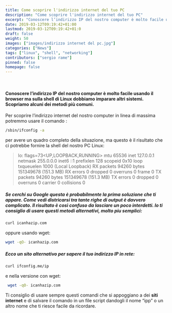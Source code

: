```yaml
---
title: Come scoprire l'indirizzo internet del tuo PC
description: "Come scoprire l'indirizzo internet del tuo PC"
excerpt: "Conoscere l’indirizzo IP del nostro computer è molto facile usando il browser ma sulla shell di Linux dobbiamo imparare altri sistemi. Scopriamo alcuni dei metodi più comuni ... "
date: 2019-03-12T09:19:42+01:00
lastmod: 2019-03-12T09:19:42+01:0
draft: false
weight: 50
images: ["images/indirizzo internet del pc.jpg"]
categories: ["News"]
tags: ["linux", "shell", "networking"]
contributors: ["sergio rame"]
pinned: false
homepage: false
---
```


<br>

#### Conoscere l&#8217;indirizzo IP del nostro computer è molto facile usando il browser ma sulla shell di Linux dobbiamo imparare altri sistemi. Scopriamo alcuni dei metodi più comuni.
  
Per scoprire l’indirizzo internet del nostro computer in linea di massima potremmo usare il comando :
  
```bash
/sbin/ifconfig -a
```
  
per avere un quadro completo della situazione, ma questo è il risultato che ci potrebbe fornire la shell del nostro PC Linux:
  
> lo: flags=73<UP,LOOPBACK,RUNNING>  mtu 65536
        inet 127.0.0.1  netmask 255.0.0.0
        inet6 ::1  prefixlen 128  scopeid 0x10<host>
        loop  txqueuelen 1000  (Local Loopback)
        RX packets 94260  bytes 151349678 (151.3 MB)
        RX errors 0  dropped 0  overruns 0  frame 0
        TX packets 94260  bytes 151349678 (151.3 MB)
        TX errors 0  dropped 0 overruns 0  carrier 0  collisions 0

##### Se cerchi su Google questa è probabilmente la prima soluzione che ti appare.  Come vedi districarsi tra tante righe di output è davvero complicato. Il risultato è così confuso da lasciare un poco interdetti. Io ti consiglio di usare questi metodi alternativi, molto piu semplici:
  
```bash
curl icanhazip.com
```

oppure usando wget:

```bash
wget -qO- icanhazip.com
```

##### Ecco un sito alternativo per sapere il tuo indirizzo IP in rete:
  
```bash
curl ifconfig.me/ip
```

e nella versione con wget:
  
```bash
 wget -qO- icanhazip.com
```

Ti consiglio di usare sempre questi comandi che si appoggiano a dei <strong>siti internet</strong> e di salvare il comando in un file script dandogli il nome “ipp” o un altro nome che ti riesce facile da ricordare.

